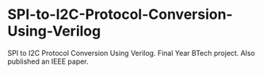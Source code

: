 # SPI-to-I2C-Protocol-Conversion-Using-Verilog
SPI to I2C Protocol Conversion Using Verilog. Final Year BTech project. Also published an IEEE paper.
